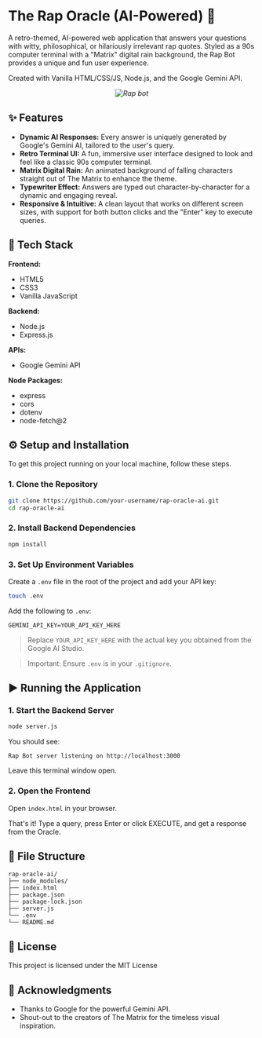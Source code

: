 
# The Rap Oracle (AI-Powered) 🚀

A retro-themed, AI-powered web application that answers your questions with witty, philosophical, or hilariously irrelevant rap quotes. Styled as a 90s computer terminal with a "Matrix" digital rain background, the Rap Bot provides a unique and fun user experience.

Created with Vanilla HTML/CSS/JS, Node.js, and the Google Gemini API.

<p align="center"><em>
  <img alt="Rap bot" src="rapbot_img.png">
</em></p>

## ✨ Features

- **Dynamic AI Responses:** Every answer is uniquely generated by Google's Gemini AI, tailored to the user's query.
- **Retro Terminal UI:** A fun, immersive user interface designed to look and feel like a classic 90s computer terminal.
- **Matrix Digital Rain:** An animated background of falling characters straight out of The Matrix to enhance the theme.
- **Typewriter Effect:** Answers are typed out character-by-character for a dynamic and engaging reveal.
- **Responsive & Intuitive:** A clean layout that works on different screen sizes, with support for both button clicks and the "Enter" key to execute queries.

## 🔧 Tech Stack

**Frontend:**  
- HTML5  
- CSS3  
- Vanilla JavaScript  

**Backend:**  
- Node.js  
- Express.js  

**APIs:**  
- Google Gemini API  

**Node Packages:**  
- express  
- cors  
- dotenv  
- node-fetch@2  

## ⚙️ Setup and Installation

To get this project running on your local machine, follow these steps.

### 1. Clone the Repository

```bash
git clone https://github.com/your-username/rap-oracle-ai.git
cd rap-oracle-ai
```

### 2. Install Backend Dependencies

```bash
npm install
```

### 3. Set Up Environment Variables

Create a `.env` file in the root of the project and add your API key:

```bash
touch .env
```

Add the following to `.env`:

```
GEMINI_API_KEY=YOUR_API_KEY_HERE
```

> Replace `YOUR_API_KEY_HERE` with the actual key you obtained from the Google AI Studio.

> Important: Ensure `.env` is in your `.gitignore`.

## ▶️ Running the Application

### 1. Start the Backend Server

```bash
node server.js
```

You should see:

```
Rap Bot server listening on http://localhost:3000
```

Leave this terminal window open.

### 2. Open the Frontend

Open `index.html` in your browser.

That's it! Type a query, press Enter or click EXECUTE, and get a response from the Oracle.

## 📁 File Structure

```
rap-oracle-ai/
├── node_modules/
├── index.html
├── package.json
├── package-lock.json
├── server.js
└── .env
└── README.md
```

## 📄 License

This project is licensed under the MIT License

## 🙏 Acknowledgments

- Thanks to Google for the powerful Gemini API.
- Shout-out to the creators of The Matrix for the timeless visual inspiration.
